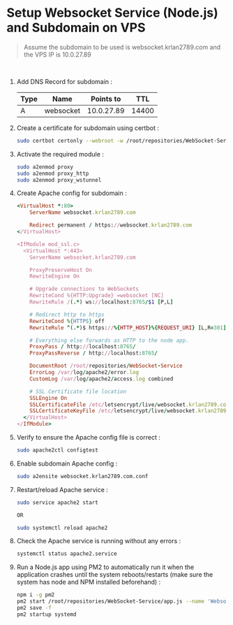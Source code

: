 # Setup Websocket Service (Node.js) and Subdomain on VPS

> Assume the subdomain to be used is websocket.krlan2789.com and the VPS IP is 10.0.27.89

<br/>

1. Add DNS Record for subdomain :

    | Type | Name      | Points to  | TTL   |
    | ---- | --------- | ---------- | ----- |
    | A    | websocket | 10.0.27.89 | 14400 |

2. Create a certificate for subdomain using certbot :

    ```bash
    sudo certbot certonly --webroot -w /root/repositories/WebSocket-Service -d websocket.krlan2789.com
    ```

3. Activate the required module :

    ```bash
    sudo a2enmod proxy
    sudo a2enmod proxy_http
    sudo a2enmod proxy_wstunnel
    ```

4. Create Apache config for subdomain :

    ```ruby
    <VirtualHost *:80>
        ServerName websocket.krlan2789.com

        Redirect permanent / https://websocket.krlan2789.com
    </VirtualHost>

    <IfModule mod_ssl.c>
      <VirtualHost *:443>
        ServerName websocket.krlan2789.com

        ProxyPreserveHost On
        RewriteEngine On

        # Upgrade connections to WebSockets
        RewriteCond %{HTTP:Upgrade} =websocket [NC]
        RewriteRule /(.*) ws://localhost:8765/$1 [P,L]

        # Redirect http to https
        RewriteCond %{HTTPS} off
        RewriteRule ^(.*)$ https://%{HTTP_HOST}%{REQUEST_URI} [L,R=301]

        # Everything else forwards as HTTP to the node app.
        ProxyPass / http://localhost:8765/
        ProxyPassReverse / http://localhost:8765/

        DocumentRoot /root/repositories/WebSocket-Service
        ErrorLog /var/log/apache2/error.log
        CustomLog /var/log/apache2/access.log combined

        # SSL Certificate file location
        SSLEngine On
        SSLCertificateFile /etc/letsencrypt/live/websocket.krlan2789.com/fullchain.pem
        SSLCertificateKeyFile /etc/letsencrypt/live/websocket.krlan2789.com/privkey.pem
      </VirtualHost>
    </IfModule>
    ```

5. Verify to ensure the Apache config file is correct :

    ```bash
    sudo apache2ctl configtest
    ```

6. Enable subdomain Apache config :

    ```bash
    sudo a2ensite websocket.krlan2789.com.conf
    ```

7. Restart/reload Apache service :

    ```bash
    sudo service apache2 start

    OR

    sudo systemctl reload apache2
    ```

8. Check the Apache service is running without any errors :

    ```bash
    systemctl status apache2.service
    ```

9. Run a Node.js app using PM2 to automatically run it when the application crashes until the system reboots/restarts (make sure the system has node and NPM installed beforehand) :

    ```bash
    npm i -g pm2
    pm2 start /root/repositories/WebSocket-Service/app.js --name 'Websocket-Service-App'
    pm2 save -f
    pm2 startup systemd
    ```
